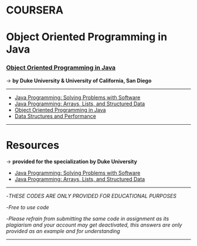 # COURSERA
# Object Oriented Programming in Java

### [Object Oriented Programming in Java](https://www.coursera.org/specializations/object-oriented-programming?#courses) ###
   -> **by Duke University & University of California, San Diego**

- - - - 
   
  * [Java Programming: Solving Problems with Software](https://www.coursera.org/learn/java-programming?specialization=object-oriented-programming)
  * [Java Programming: Arrays, Lists, and Structured Data](https://www.coursera.org/learn/java-programming-arrays-lists-data?specialization=object-oriented-programming)
  * [Object Oriented Programming in Java](https://www.coursera.org/learn/object-oriented-java?specialization=object-oriented-programming)
  * [Data Structures and Performance](https://www.coursera.org/learn/data-structures-optimizing-performance?specialization=object-oriented-programming)
  
- - - -

# Resources
   -> **provided for the specialization by Duke University**

  * [Java Programming: Solving Problems with Software](https://www.dukelearntoprogram.com//course2/index.php)
  * [Java Programming: Arrays, Lists, and Structured Data](https://www.dukelearntoprogram.com//course3/index.php)

- - - -

-*THESE CODES ARE ONLY PROVIDED FOR EDUCATIONAL PURPOSES*

-*Free to use code*

-*Please refrain from submitting the same code in assignment as its plagiarism and your account may get deactivated, this answers are only provided as an example and for understanding*

- - - -
